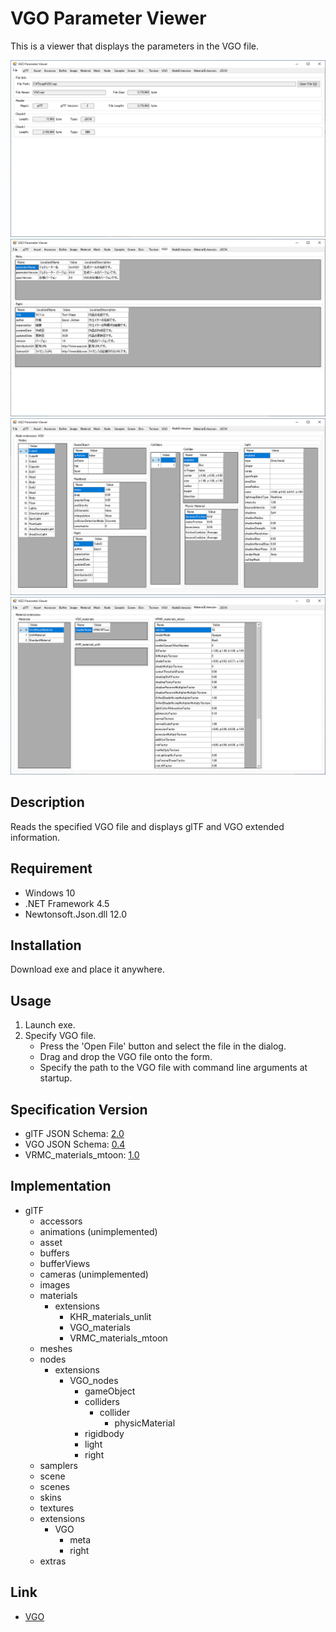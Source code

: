 # VGO Parameter Viewer
This is a viewer that displays the parameters in the VGO file.

![image1](https://github.com/izayoijiichan/vgo.parameter.viewer/blob/master/images/screenshot_1.png)
![image2](https://github.com/izayoijiichan/vgo.parameter.viewer/blob/master/images/screenshot_2.png)
![image3](https://github.com/izayoijiichan/vgo.parameter.viewer/blob/master/images/screenshot_3.png)
![image4](https://github.com/izayoijiichan/vgo.parameter.viewer/blob/master/images/screenshot_4.png)

## Description
Reads the specified VGO file and displays glTF and VGO extended information.

## Requirement
- Windows 10
- .NET Framework 4.5
- Newtonsoft.Json.dll 12.0

## Installation
Download exe and place it anywhere.

## Usage
1. Launch exe.
2. Specify VGO file.
    - Press the 'Open File' button and select the file in the dialog.
    - Drag and drop the VGO file onto the form.
    - Specify the path to the VGO file with command line arguments at startup.

## Specification Version
- glTF JSON Schema: [2.0](https://github.com/KhronosGroup/glTF/tree/master/specification/2.0/schema)
- VGO JSON Schema: [0.4](https://github.com/izayoijiichan/VGO/tree/master/Documentation~/VGO/specification/0.4/schema)
- VRMC_materials_mtoon: [1.0](https://github.com/vrm-c/vrm-specification/tree/master/specification/VRMC_materials_mtoon-1.0_draft)

## Implementation
- glTF
  - accessors
  - animations (unimplemented)
  - asset
  - buffers
  - bufferViews
  - cameras (unimplemented)
  - images
  - materials
    - extensions
      - KHR_materials_unlit
      - VGO_materials
      - VRMC_materials_mtoon
  - meshes
  - nodes
    - extensions
      - VGO_nodes
        - gameObject
        - colliders
          - collider
            - physicMaterial
        - rigidbody
        - light
        - right
  - samplers
  - scene
  - scenes
  - skins
  - textures
  - extensions
    - VGO
      - meta
      - right
  - extras

## Link
- [VGO](https://github.com/izayoijiichan/VGO)
